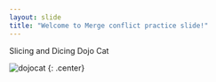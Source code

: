 ```yaml
---
layout: slide
title: "Welcome to Merge conflict practice slide!"
---
```


Slicing and Dicing Dojo Cat

![dojocat](https://octodex.github.com/images/dojocat.jpg)
{: .center}
